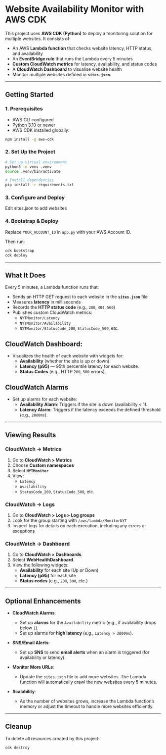 # Website Availability Monitor with AWS CDK

This project uses **AWS CDK (Python)** to deploy a monitoring solution for multiple websites. It consists of:

- An AWS **Lambda function** that checks website latency, HTTP status, and availability
- An **EventBridge rule** that runs the Lambda every 5 minutes
- **Custom CloudWatch metrics** for latency, availability, and status codes
- A **CloudWatch Dashboard** to visualise website health
- Monitor multiple websites defined in **`sites.json`**.


---

## Getting Started

### 1. Prerequisites

* AWS CLI configured
* Python 3.10 or newer
* AWS CDK installed globally:

```bash
npm install -g aws-cdk
```

### 2. Set Up the Project

```bash
# Set up virtual environment
python3 -m venv .venv
source .venv/bin/activate

# Install dependencies
pip install -r requirements.txt
```

### 3. Configure and Deploy
Edit sites.json to add websites

### 4. Bootstrap & Deploy

Replace `YOUR_ACCOUNT_ID` in `app.py` with your AWS Account ID.

Then run:

```bash
cdk bootstrap
cdk deploy
```

---

## What It Does

Every 5 minutes, a Lambda function runs that:

- Sends an HTTP GET request to each website in the **`sites.json`** file
- Measures **latency** in milliseconds
- Records the **HTTP status code** (e.g., `200`, `404`, `500`)
- Publishes custom CloudWatch metrics:
  - `NYTMonitor/Latency`
  - `NYTMonitor/Availability`
  - `NYTMonitor/StatusCode_200`, `StatusCode_500`, etc.

## CloudWatch Dashboard:
  -  Visualizes the health of each website with widgets for:
     - **Availability** (whether the site is up or down).
     - **Latency (p95)** — 95th percentile latency for each website.
     - **Status Codes** (e.g., HTTP `200`, `500` errors).

## CloudWatch Alarms
  - Set up alarms for each website:
     - **Availability Alarm**: Triggers if the site is down (availability < 1).
     - **Latency Alarm**: Triggers if the latency exceeds the defined threshold (e.g., `2000ms`).
---

## Viewing Results

### CloudWatch → Metrics

1. Go to **CloudWatch > Metrics**
2. Choose **Custom namespaces**
3. Select **`NYTMonitor`**
4. View:
   - `Latency`
   - `Availability`
   - `StatusCode_200`, `StatusCode_500`, etc.

### CloudWatch → Logs

1. Go to **CloudWatch > Logs > Log groups**
2. Look for the group starting with `/aws/lambda/MonitorNYT`
3. Inspect logs for details on each execution, including any errors or exceptions

### CloudWatch → Dashboard

1. Go to **CloudWatch > Dashboards**.
2. Select **WebHealthDashboard**.
3. View the following widgets:
   - **Availability** for each site (Up or Down)
   - **Latency (p95)** for each site
   - **Status codes** (e.g., `200`, `500`, etc.)

---

## Optional Enhancements

- **CloudWatch Alarms**:
  - Set up **alarms** for the `Availability` metric (e.g., if availability drops below `1`).
  - Set up alarms for **high latency** (e.g., `Latency > 2000ms`).
  
- **SNS/Email Alerts**:
  - Set up **SNS** to send **email alerts** when an alarm is triggered (for availability or latency).

- **Monitor More URLs**:
  - Update the `sites.json` file to add more websites. The Lambda function will automatically crawl the new websites every 5 minutes.

- **Scalability**:
  - As the number of websites grows, increase the Lambda function’s memory or adjust the timeout to handle more websites efficiently.

---

## Cleanup

To delete all resources created by this project:

```bash
cdk destroy